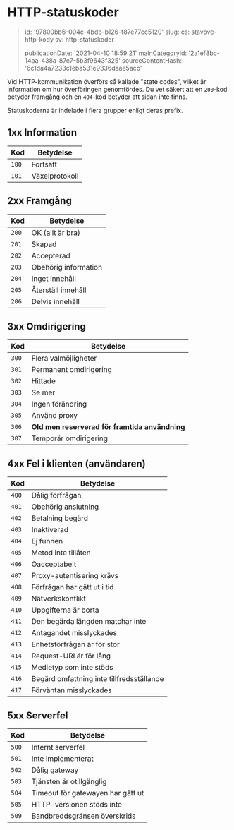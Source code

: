 HTTP-statuskoder
================

> id: '97800bb6-004c-4bdb-b126-f87e77cc5120'
> slug:
> 	cs: stavove-http-kody
> 	sv: http-statuskoder
> 
> publicationDate: '2021-04-10 18:59:21'
> mainCategoryId: '2a1ef8bc-14aa-438a-87e7-5b3f9643f325'
> sourceContentHash: '6c1da4a7233c1eba531e9336daae5acb'

Vid HTTP-kommunikation överförs så kallade "state codes", vilket är information om hur överföringen genomfördes. Du vet säkert att en `200`-kod betyder framgång och en `404`-kod betyder att sidan inte finns.

Statuskoderna är indelade i flera grupper enligt deras prefix.

1xx Information
--------------

| Kod | Betydelse |
|-------|--------|
| `100` | Fortsätt |
| `101` | Växelprotokoll |

2xx Framgång
----------

| Kod | Betydelse |
|-------|--------|
| `200` | OK (allt är bra) |
| `201` | Skapad |
| `202` | Accepterad |
| `203` | Obehörig information |
| `204` | Inget innehåll |
| `205` | Återställ innehåll |
| `206` | Delvis innehåll |

3xx Omdirigering
----------------

| Kod | Betydelse |
|-------|--------|
| `300` | Flera valmöjligheter |
| `301` | Permanent omdirigering |
| `302` | Hittade |
| `303` | Se mer |
| `304` | Ingen förändring |
| `305` | Använd proxy |
| `306` | **Old men reserverad för framtida användning** |
| `307` | Temporär omdirigering |

4xx Fel i klienten (användaren)
-----------------------------

| Kod | Betydelse |
|-------|--------|
| `400` | Dålig förfrågan |
| `401` | Obehörig anslutning |
| `402` | Betalning begärd |
| `403` | Inaktiverad |
| `404` | Ej funnen |
| `405` | Metod inte tillåten |
| `406` | Oacceptabelt |
| `407` | Proxy-autentisering krävs |
| `408` | Förfrågan har gått ut i tid |
| `409` | Nätverkskonflikt |
| `410` | Uppgifterna är borta |
| `411` | Den begärda längden matchar inte |
| `412` | Antagandet misslyckades |
| `413` | Enhetsförfrågan är för stor |
| `414` | Request-URI är för lång |
| `415` | Medietyp som inte stöds |
| `416` | Begärd omfattning inte tillfredsställande |
| `417` | Förväntan misslyckades |

5xx Serverfel
--------------

| Kod | Betydelse |
|-------|--------|
| `500` | Internt serverfel |
| `501` | Inte implementerat |
| `502` | Dålig gateway |
| `503` | Tjänsten är otillgänglig |
| `504` | Timeout för gatewayen har gått ut |
| `505` | HTTP-versionen stöds inte |
| `509` | Bandbreddsgränsen överskrids |
